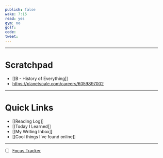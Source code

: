 ```yaml
---
publish: false
wake: 7:15
read: yes
gym: no
golf:
code:
tweet: 
---
```

***
# Scratchpad
- [[B - History of Everything]]
- https://planetscale.com/careers/6059897002


---
# Quick Links
- [[Reading Log]]
- [[Today I Learned]]
- [[My Writing Inbox]]
- [[Cool things I've found online]]

***
- [ ] [Focus Tracker](https://docs.google.com/spreadsheets/d/18ZL9CSRxE2z7pTKcaPGe3749GMO9Ov2UjVsRMQqShBk/edit#gid=696776801)